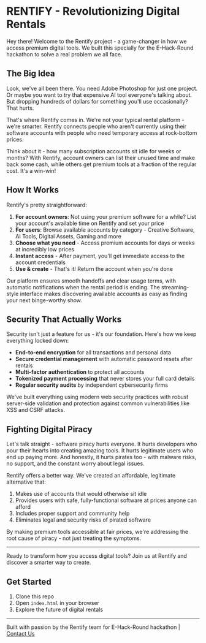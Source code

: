 # RENTIFY - Revolutionizing Digital Rentals

Hey there! Welcome to the Rentify project - a game-changer in how we access premium digital tools. We built this specially for the E-Hack-Round hackathon to solve a real problem we all face.

## The Big Idea

Look, we've all been there. You need Adobe Photoshop for just one project. Or maybe you want to try that expensive AI tool everyone's talking about. But dropping hundreds of dollars for something you'll use occasionally? That hurts.

That's where Rentify comes in. We're not your typical rental platform - we're smarter. Rentify connects people who aren't currently using their software accounts with people who need temporary access at rock-bottom prices.

Think about it - how many subscription accounts sit idle for weeks or months? With Rentify, account owners can list their unused time and make back some cash, while others get premium tools at a fraction of the regular cost. It's a win-win!

## How It Works

Rentify's pretty straightforward:

1. **For account owners**: Not using your premium software for a while? List your account's available time on Rentify and set your price
2. **For users**: Browse available accounts by category - Creative Software, AI Tools, Digital Assets, Gaming and more
3. **Choose what you need** - Access premium accounts for days or weeks at incredibly low prices
4. **Instant access** - After payment, you'll get immediate access to the account credentials
5. **Use & create** - That's it! Return the account when you're done

Our platform ensures smooth handoffs and clear usage terms, with automatic notifications when the rental period is ending. The streaming-style interface makes discovering available accounts as easy as finding your next binge-worthy show.

## Security That Actually Works

Security isn't just a feature for us - it's our foundation. Here's how we keep everything locked down:

- **End-to-end encryption** for all transactions and personal data
- **Secure credential management** with automatic password resets after rentals
- **Multi-factor authentication** to protect all accounts
- **Tokenized payment processing** that never stores your full card details
- **Regular security audits** by independent cybersecurity firms

We've built everything using modern web security practices with robust server-side validation and protection against common vulnerabilities like XSS and CSRF attacks.



## Fighting Digital Piracy

Let's talk straight - software piracy hurts everyone. It hurts developers who pour their hearts into creating amazing tools. It hurts legitimate users who end up paying more. And honestly, it hurts pirates too - with malware risks, no support, and the constant worry about legal issues.

Rentify offers a better way. We've created an affordable, legitimate alternative that:

1. Makes use of accounts that would otherwise sit idle
2. Provides users with safe, fully-functional software at prices anyone can afford
3. Includes proper support and community help
4. Eliminates legal and security risks of pirated software

By making premium tools accessible at fair prices, we're addressing the root cause of piracy - not just treating the symptoms.

---

Ready to transform how you access digital tools? Join us at Rentify and discover a smarter way to create.

## Get Started

1. Clone this repo
2. Open `index.html` in your browser
3. Explore the future of digital rentals

---
Built with passion by the Rentify team for E-Hack-Round hackathon | [Contact Us](mailto:info@rentify.com)

